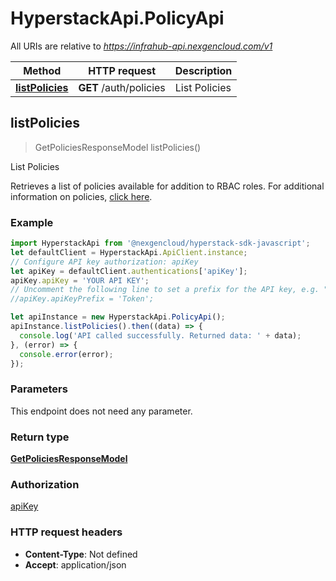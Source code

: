# HyperstackApi.PolicyApi

All URIs are relative to *https://infrahub-api.nexgencloud.com/v1*

Method | HTTP request | Description
------------- | ------------- | -------------
[**listPolicies**](PolicyApi.md#listPolicies) | **GET** /auth/policies | List Policies



## listPolicies

> GetPoliciesResponseModel listPolicies()

List Policies

Retrieves a list of policies available for addition to RBAC roles. For additional information on policies, [click here](https://docs.hyperstack.cloud/docs/api-reference/auth-resources/policies).

### Example

```javascript
import HyperstackApi from '@nexgencloud/hyperstack-sdk-javascript';
let defaultClient = HyperstackApi.ApiClient.instance;
// Configure API key authorization: apiKey
let apiKey = defaultClient.authentications['apiKey'];
apiKey.apiKey = 'YOUR API KEY';
// Uncomment the following line to set a prefix for the API key, e.g. "Token" (defaults to null)
//apiKey.apiKeyPrefix = 'Token';

let apiInstance = new HyperstackApi.PolicyApi();
apiInstance.listPolicies().then((data) => {
  console.log('API called successfully. Returned data: ' + data);
}, (error) => {
  console.error(error);
});

```

### Parameters

This endpoint does not need any parameter.

### Return type

[**GetPoliciesResponseModel**](GetPoliciesResponseModel.md)

### Authorization

[apiKey](../README.md#apiKey)

### HTTP request headers

- **Content-Type**: Not defined
- **Accept**: application/json

